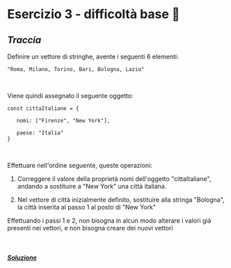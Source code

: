 # Esercizio 3 - difficoltà base 📗

## ***Traccia***
Definire un vettore di stringhe, avente i seguenti 6 elementi:

```
"Roma, Milano, Torino, Bari, Bologna, Lazio"
```

<br>

Viene quindi assegnato il seguente oggetto:

```
const cittaItaliane = {

   nomi: ["Firenze", "New York"],

   paese: "Italia"
}
```

<br>

Effettuare nell'ordine seguente, queste operazioni:

1. Correggere il valore della proprietà nomi dell'oggetto "cittaItaliane", andando a sostituire a "New York" una città italiana.

2. Nel vettore di città inizialmente definito, sostituire alla stringa "Bologna", la città inserita al passo 1 al posto di "New York" 

Effettuando i passi 1 e 2, non bisogna in alcun modo alterare i valori già presenti nei vettori, e non bisogna creare dei nuovi vettori

<br>

##### ***[Soluzione](./3-soluzione/ "soluzione-esercizio")***